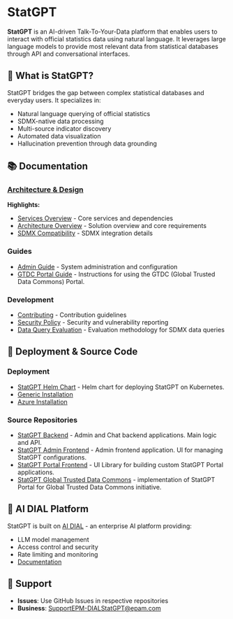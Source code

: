 # StatGPT

**StatGPT** is an AI-driven Talk-To-Your-Data platform that enables users to interact with official statistics data
using natural language. It leverages large language models to provide most relevant data from statistical databases
through API and conversational interfaces.

## 🎯 What is StatGPT?

StatGPT bridges the gap between complex statistical databases and everyday users. It specializes in:
- Natural language querying of official statistics
- SDMX-native data processing
- Multi-source indicator discovery
- Automated data visualization
- Hallucination prevention through data grounding

## 📚 Documentation

### [Architecture & Design](./architecture/README.md)

**Highlights:**
- [Services Overview](./architecture/services.md) - Core services and dependencies
- [Architecture Overview](./architecture/overview.md) - Solution overview and core requirements
- [SDMX Compatibility](./architecture/sdmx-compatibility.md) - SDMX integration details

### Guides
- [Admin Guide](./guides/admin-guide.md) - System administration and configuration
- [GTDC Portal Guide](./guides/gtdc-portal-guide.md) - Instructions for using the GTDC (Global Trusted Data Commons) Portal.

### Development
- [Contributing](./CONTRIBUTING.md) - Contribution guidelines
- [Security Policy](./SECURITY.md) - Security and vulnerability reporting
- [Data Query Evaluation](./evaluation/data_query.md) - Evaluation methodology for SDMX data queries

## 🚀 Deployment & Source Code

### Deployment

- [StatGPT Helm Chart](https://github.com/epam/statgpt-helm) - Helm chart for deploying StatGPT on Kubernetes.
- [Generic Installation](https://github.com/epam/statgpt-helm/tree/main/charts/statgpt/examples/generic)
- [Azure Installation](https://github.com/epam/statgpt-helm/tree/main/charts/statgpt/examples/azure)

### Source Repositories

- [StatGPT Backend](https://github.com/epam/statgpt-backend) - Admin and Chat backend applications. Main logic and API.
- [StatGPT Admin Frontend](https://github.com/epam/statgpt-admin-frontend) - Admin frontend application. UI for
  managing StatGPT configurations.
- [StatGPT Portal Frontend](https://github.com/epam/statgpt-portal-frontend) - UI Library for building custom StatGPT
  Portal applications.
- [StatGPT Global Trusted Data Commons](https://github.com/epam/statgpt-global-trusted-data-commons) - implementation
  of StatGPT Portal for Global Trusted Data Commons initiative.

## 🔗 AI DIAL Platform

StatGPT is built on [AI DIAL](https://dialx.ai) - an enterprise AI platform providing:
- LLM model management
- Access control and security
- Rate limiting and monitoring
- [Documentation](https://docs.dialx.ai/)

## 📧 Support

- **Issues**: Use GitHub Issues in respective repositories
- **Business**: SupportEPM-DIALStatGPT@epam.com
